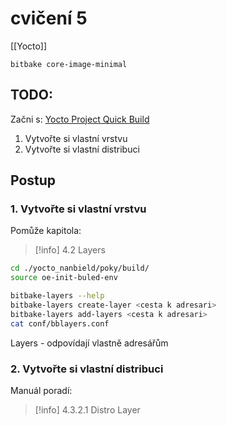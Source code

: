 
# cvičení 5
[[Yocto]]


`bitbake core-image-minimal`
## TODO:
Začni s: [Yocto Project Quick Build](https://docs.yoctoproject.org/brief-yoctoprojectqs/index.html)

1. Vytvořte si vlastní vrstvu
2. Vytvořte si vlastní distribuci

## Postup
### 1. Vytvořte si vlastní vrstvu

Pomůže kapitola:
> [!info] 4.2 Layers

```Bash
cd ./yocto_nanbield/poky/build/
source oe-init-buled-env
```

```Bash
bitbake-layers --help
bitbake-layers create-layer <cesta k adresari>
bitbake-layers add-layers <cesta k adresari>
cat conf/bblayers.conf
```
Layers - odpovídají vlastně adresářům

### 2. Vytvořte si vlastní distribuci
Manuál poradí:
> [!info] 4.3.2.1 Distro Layer